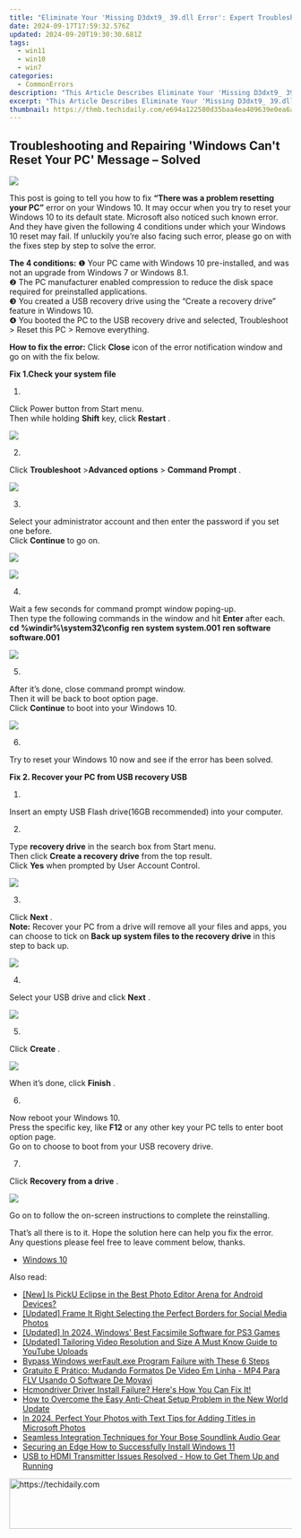 ```yaml
---
title: "Eliminate Your 'Missing D3dxt9_ 39.dll Error': Expert Troubleshooting Tips and Tricks"
date: 2024-09-17T17:59:32.576Z
updated: 2024-09-20T19:30:30.681Z
tags:
  - win11
  - win10
  - win7
categories:
  - CommonErrors
description: "This Article Describes Eliminate Your 'Missing D3dxt9_ 39.dll Error': Expert Troubleshooting Tips and Tricks"
excerpt: "This Article Describes Eliminate Your 'Missing D3dxt9_ 39.dll Error': Expert Troubleshooting Tips and Tricks"
thumbnail: https://thmb.techidaily.com/e694a122580d35baa4ea409639e0ea6a835876b9d9b87e9c40850a4f81b5f21f.jpg
---
```


## Troubleshooting and Repairing 'Windows Can't Reset Your PC' Message – Solved

![](https://images.drivereasy.com/wp-content/uploads/2017/05/1-18.jpg)

 This post is going to tell you how to fix **“There was a problem resetting your PC”**  error on your Windows 10\. It may occur when you try to reset your Windows 10 to its default state. Microsoft also noticed such known error. And they have given the following 4 conditions under which your Windows 10 reset may fail. If unluckily you’re also facing such error, please go on with the fixes step by step to solve the error.

**The 4 conditions:**
 ❶ Your PC came with Windows 10 pre-installed, and was not an upgrade from Windows 7 or Windows 8.1.  
 ❷ The PC manufacturer enabled compression to reduce the disk space required for preinstalled applications.  
 ❸ You created a USB recovery drive using the “Create a recovery drive” feature in Windows 10.  
 ❹ You booted the PC to the USB recovery drive and selected, Troubleshoot > Reset this PC > Remove everything.

 **How to fix the error:**
 Click **Close**  icon of the error notification window and go on with the fix below.

**Fix 1.Check your system file**

 1)  

 Click Power button from Start menu.  
 Then while holding **Shift**  key, click **Restart** .

![](https://images.drivereasy.com/wp-content/uploads/2017/05/2-17.jpg)

 2)  

 Click **Troubleshoot**  \>**Advanced options**  \> **Command Prompt** .

![](https://images.drivereasy.com/wp-content/uploads/2017/05/3-18.jpg)

 3)  

 Select your administrator account and then enter the password if you set one before.  
 Click **Continue**  to go on.

![](https://images.drivereasy.com/wp-content/uploads/2017/05/4-20.jpg)

![](https://images.drivereasy.com/wp-content/uploads/2017/05/5-14.jpg)

 4)  

 Wait a few seconds for command prompt window poping-up.  
 Then type the following commands in the window and hit **Enter**  after each.  
 **cd %windir%\\system32\\config**
 **ren system system.001**
**ren software software.001**

![](https://images.drivereasy.com/wp-content/uploads/2017/05/6-15.jpg)

 5)  

 After it’s done, close command prompt window.  
 Then it will be back to boot option page.  
 Click **Continue** to boot into your Windows 10.

![](https://images.drivereasy.com/wp-content/uploads/2017/05/7-9.jpg)

 6)  

 Try to reset your Windows 10 now and see if the error has been solved.

**Fix 2\. Recover your PC from USB recovery USB**

 1)  

 Insert an empty USB Flash drive(16GB recommended) into your computer.

 2)  

 Type **recovery drive**  in the search box from Start menu.  
 Then click **Create a recovery drive**  from the top result.  
 Click **Yes**  when prompted by User Account Control.

![](https://images.drivereasy.com/wp-content/uploads/2017/05/8-10.jpg)

 3)  

 Click **Next** .  
**Note:**
 Recover your PC from a drive will remove all your files and apps, you can choose to tick on **Back up system files to the recovery drive** in this step to back up.

![](https://images.drivereasy.com/wp-content/uploads/2017/05/10-7.jpg)

 4)  

 Select your USB drive and click **Next** .

![](https://images.drivereasy.com/wp-content/uploads/2017/05/12-2.jpg)

 5)  

 Click **Create** .

![](https://images.drivereasy.com/wp-content/uploads/2017/05/13-1.jpg)

 When it’s done, click **Finish** .

 6)  

 Now reboot your Windows 10.  
 Press the specific key, like **F12** or any other key your PC tells to enter boot option page.  
 Go on to choose to boot from your USB recovery drive.

 7)  

 Click **Recovery from a drive** .

![](https://images.drivereasy.com/wp-content/uploads/2017/05/14-2.jpg)

Go on to follow the on-screen instructions to complete the reinstalling.

 That’s all there is to it. Hope the solution here can help you fix the error.  
 Any questions please feel free to leave comment below, thanks.

* [Windows 10](https://tools.techidaily.com/drivereasy/download/)

<ins class="adsbygoogle"
     style="display:block"
     data-ad-format="autorelaxed"
     data-ad-client="ca-pub-7571918770474297"
     data-ad-slot="1223367746"></ins>

<ins class="adsbygoogle"
     style="display:block"
     data-ad-client="ca-pub-7571918770474297"
     data-ad-slot="8358498916"
     data-ad-format="auto"
     data-full-width-responsive="true"></ins>

<span class="atpl-alsoreadstyle">Also read:</span>
<div><ul>
<li><a href="https://extra-guidance.techidaily.com/new-is-picku-eclipse-in-the-best-photo-editor-arena-for-android-devices/"><u>[New] Is PickU Eclipse in the Best Photo Editor Arena for Android Devices?</u></a></li>
<li><a href="https://instagram-videos.techidaily.com/updated-frame-it-right-selecting-the-perfect-borders-for-social-media-photos/"><u>[Updated] Frame It Right Selecting the Perfect Borders for Social Media Photos</u></a></li>
<li><a href="https://screen-activity-recording.techidaily.com/updated-in-2024-windows-best-facsimile-software-for-ps3-games/"><u>[Updated] In 2024, Windows' Best Facsimile Software for PS3 Games</u></a></li>
<li><a href="https://facebook-video-share.techidaily.com/updated-tailoring-video-resolution-and-size-a-must-know-guide-to-youtube-uploads/"><u>[Updated] Tailoring Video Resolution and Size A Must Know Guide to YouTube Uploads</u></a></li>
<li><a href="https://common-error.techidaily.com/bypass-windows-werfaultexe-program-failure-with-these-6-steps/"><u>Bypass Windows werFault.exe Program Failure with These 6 Steps</u></a></li>
<li><a href="https://win-forum.techidaily.com/gratuito-e-pratico-mudando-formatos-de-video-em-linha-mp4-para-flv-usando-o-software-de-movavi/"><u>Gratuito E Prático: Mudando Formatos De Vídeo Em Linha - MP4 Para FLV Usando O Software De Movavi</u></a></li>
<li><a href="https://driver-error.techidaily.com/hcmondriver-driver-install-failure-heres-how-you-can-fix-it/"><u>Hcmondriver Driver Install Failure? Here's How You Can Fix It!</u></a></li>
<li><a href="https://common-error.techidaily.com/how-to-overcome-the-easy-anti-cheat-setup-problem-in-the-new-world-update/"><u>How to Overcome the Easy Anti-Cheat Setup Problem in the New World Update</u></a></li>
<li><a href="https://some-skills.techidaily.com/in-2024-perfect-your-photos-with-text-tips-for-adding-titles-in-microsoft-photos/"><u>In 2024, Perfect Your Photos with Text Tips for Adding Titles in Microsoft Photos</u></a></li>
<li><a href="https://technical-tips.techidaily.com/seamless-integration-techniques-for-your-bose-soundlink-audio-gear/"><u>Seamless Integration Techniques for Your Bose Soundlink Audio Gear</u></a></li>
<li><a href="https://extra-hints.techidaily.com/securing-an-edge-how-to-successfully-install-windows-11/"><u>Securing an Edge How to Successfully Install Windows 11</u></a></li>
<li><a href="https://common-error.techidaily.com/usb-to-hdmi-transmitter-issues-resolved-how-to-get-them-up-and-running/"><u>USB to HDMI Transmitter Issues Resolved - How to Get Them Up and Running</u></a></li>
</ul></div>

<!-- affiliate ads begin -->
<a href="https://aligracehair.sjv.io/c/5597632/2047366/19272" target="_top" id="2047366">
  <img src="//a.impactradius-go.com/display-ad/19272-2047366" border="0" alt="https://techidaily.com" width="728" height="90"/>
</a>
<img height="0" width="0" src="https://aligracehair.sjv.io/i/5597632/2047366/19272" style="position:absolute;visibility:hidden;" border="0" />
<!-- affiliate ads end -->

